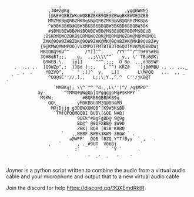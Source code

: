                      ___,                             ___                       
                    ,3B#Z@Kg_       _,___,_,     ,yg@BWBNj                      
                    {@&E#QBBZWKgWQBBZBKB9QE@ZBWgBKBWDE@ZBB                      
                    MMZMKB@QRBZMKBg&B@QRBZMKB@&B@QRBZMKB@&                      
                    ^W3BKBB6B@QBW3BKBB6BBQBW3BKBB6BBQBW3BK                      
                   _#$BMUBEWBB@M$BQUBEWBB@M$BEUBE@BB@M$BEUB_                    
                  ;B$KRMQWQZBKB$QRMQWQZBK@MQRMQMQZBK@MQRMQMQ1                   
                  ZMK@9QW9Z#BZQK@9QW9Z#K@MK@9QVBZ#K@MKB9QVBZ#y                  
                 {9@KMWQMWMPOO]VVXMPOTPMTBTB3TO6QUTMVKM@QBBDWj                  
                 MBQQBg9KU^^      /Y)]^^,     /YY'^^/^T9#BS#E&                  
                 3Q#BgBT;;,  __g,  ,,;\\\\^^`  _y,, \''TBjB@Kj                  
                  Q9WEB.\.   ip]]    `^^^,;;;  O_Bp  ,,,d3BSWF                  
       ,  .,. ,.  ]Q9WZp^,;  }}Bd ];;,   L ^^) KRZ#   ']jB@MBU ., .. ,,,_       
        _ ,  .     fBZVQ^,   ` " ;]]^  y,   L]]  `    L\M@QQ   ...  ,, _        
      `             ^OQ@$C''//,],,   L;;\;Y.,^,^  C''/jKB@T               `     
                      `MMBKgj; \\^`^^ ^d;,,L\'')^/_/g$MPO^                      
                ay-_      ^TMMQ#@WgQpjQPggggpMg#$KMPY``                         
                 M9KW;          _#BQRBBQBB@KB9g_                                
                    QQ\_       yMBKBBU9MZQ@BB&MB_                               
                     M@jDjjg g3DBWXQWQB^[K9W3K$BD                               
                      `TMfQPQQMQQBI BUB\[&QE N#B]                               
                               9QEk^#BgFgBD@ 9@9g                               
                               BD@^ @9QFXBB@ $W9D                               
                               ZBKj BQB [B3B KBBQ                               
                         `   ,,WBBF.BWBk3KW9 3BQW_` .                           
                            a@WPP' _QQB fBZQ Y^TfByy  ` ,   .                   
                    ,   `      , ._#9UT  V06Bj         `                        
                              :`      `   ` `Y `      .                         
                           .       ,   .      ,    .                            
                                      `   `                                     


                   


Joyner is a python script written to combine the audio from a virtual audio cable and your microphone
and output that to a new virtual audio cable

Join the discord for help
https://discord.gg/3QXEmdRktR
